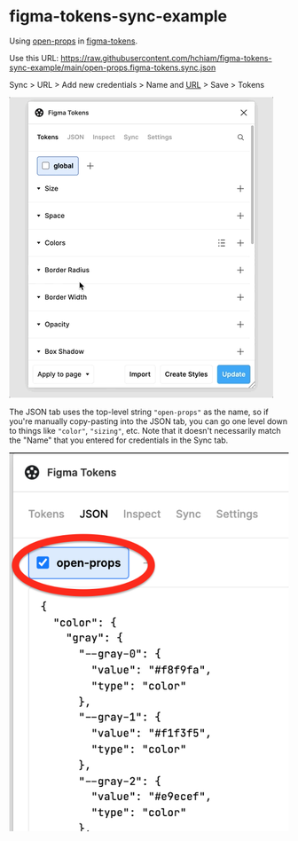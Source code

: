 # figma-tokens-sync-example

Using [open-props](https://github.com/argyleink/open-props) in [figma-tokens](https://github.com/six7/figma-tokens).

Use this URL: https://raw.githubusercontent.com/hchiam/figma-tokens-sync-example/main/open-props.figma-tokens.sync.json

Sync > URL > Add new credentials > Name and [URL](https://raw.githubusercontent.com/hchiam/figma-tokens-sync-example/main/open-props.figma-tokens.sync.json) > Save > Tokens

![setup](setup.gif)

The JSON tab uses the top-level string `"open-props"` as the name, so if you're manually copy-pasting into the JSON tab, you can go one level down to things like `"color"`, `"sizing"`, etc. Note that it doesn't necessarily match the "Name" that you entered for credentials in the Sync tab.

![JSON tab looks different](json-tab-looks-different.png)
